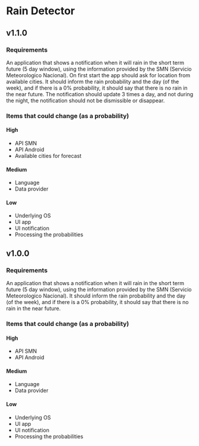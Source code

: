 # Rain Detector

## v1.1.0

### Requirements

An application that shows a notification when it will rain in the short term future (5 day window),
using the information provided by the SMN (Servicio Meteorologico Nacional).
On first start the app should ask for location from available cities.
It should inform the rain probability and the day (of the week), and if there is a 0% probability,
it should say that there is no rain in the near future.
The notification should update 3 times a day, and not during the night, the notification should not
be dismissible or disappear.

### Items that could change (as a probability)

#### High

* API SMN
* API Android
* Available cities for forecast

#### Medium

* Language
* Data provider

#### Low
* Underlying OS
* UI app
* UI notification
* Processing the probabilities

## v1.0.0

### Requirements

An application that shows a notification when it will rain in the short term future (5 day window), 
using the information provided by the SMN (Servicio Meteorologico Nacional).
It should inform the rain probability and the day (of the week), and if there is a 0% probability, 
it should say that there is no rain in the near future.

### Items that could change (as a probability)

#### High

* API SMN
* API Android

#### Medium

* Language
* Data provider

#### Low
* Underlying OS
* UI app
* UI notification
* Processing the probabilities